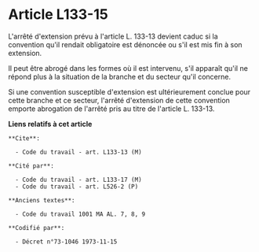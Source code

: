 # Article L133-15

L'arrêté d'extension prévu à l'article L. 133-13 devient caduc si la convention qu'il rendait obligatoire est dénoncée ou
s'il est mis fin à son extension.

Il peut être abrogé dans les formes où il est intervenu, s'il apparaît qu'il ne répond plus à la situation de la branche et
du secteur qu'il concerne.

Si une convention susceptible d'extension est ultérieurement conclue pour cette branche et ce secteur, l'arrêté d'extension
de cette convention emporte abrogation de l'arrêté pris au titre de l'article L. 133-13.

**Liens relatifs à cet article**

	**Cite**:

	  - Code du travail - art. L133-13 (M)

	**Cité par**:

	  - Code du travail - art. L133-17 (M)
	  - Code du travail - art. L526-2 (P)

	**Anciens textes**:

	  - Code du travail 1001 MA AL. 7, 8, 9

	**Codifié par**:

	  - Décret n°73-1046 1973-11-15
